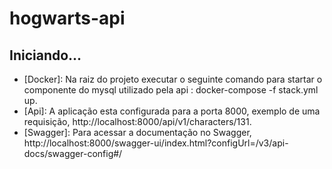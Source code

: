 # hogwarts-api

## Iniciando...

- [Docker]: Na raiz do projeto executar o seguinte comando para startar o componente do mysql utilizado pela api : docker-compose -f stack.yml up.
- [Api]: A aplicação esta configurada para a porta 8000, exemplo de uma requisição, http://localhost:8000/api/v1/characters/131.
- [Swagger]: Para acessar a documentação no Swagger, http://localhost:8000/swagger-ui/index.html?configUrl=/v3/api-docs/swagger-config#/
